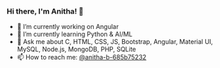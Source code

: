 ### Hi there, I'm Anitha! 👋




- 🔭 I’m currently working on Angular
- 🌱 I’m currently learning Python & AI/ML
- 💬 Ask me about C, HTML, CSS, JS, Bootstrap, Angular, Material UI, MySQL, Node.js, MongoDB, PHP, SQLite
- 📫 How to reach me: [@anitha-b-685b75232](https://www.linkedin.com/in/anitha-b-685b75232/)

